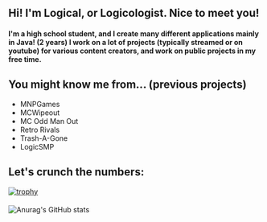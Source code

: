 ## Hi! I'm Logical, or Logicologist. Nice to meet you!

#### I'm a high school student, and I create many different applications mainly in Java! (2 years) I work on a lot of projects (typically streamed or on youtube) for various content creators, and work on public projects in my free time.
####
## You might know me from... (previous projects)

- MNPGames
- MCWipeout
- MC Odd Man Out
- Retro Rivals
- Trash-A-Gone
- LogicSMP
####
## Let's crunch the numbers:
[![trophy](https://github-profile-trophy.vercel.app/?username=logicologistdev&theme=onedark)](https://github.com/ryo-ma/github-profile-trophy)
####
![Anurag's GitHub stats](https://github-readme-stats.vercel.app/api?username=logicologistdev&show_icons=true&theme=midnight-purple)
